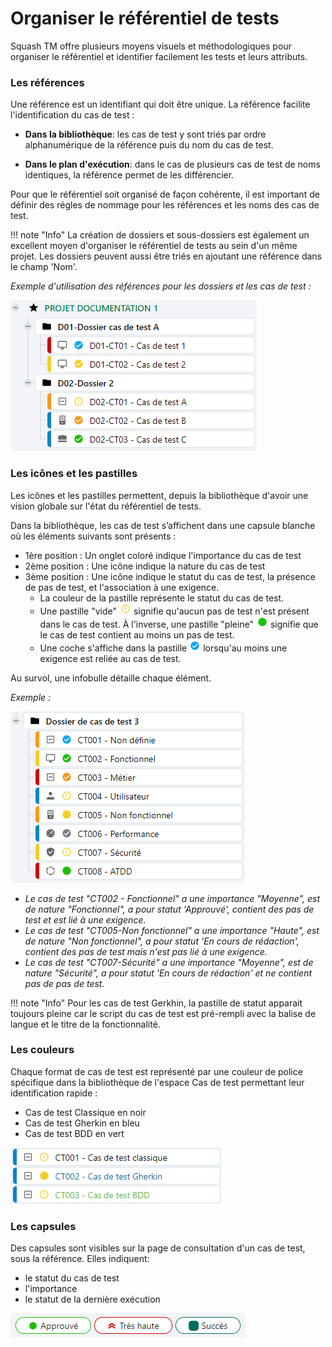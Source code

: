 # Organiser le référentiel de tests

Squash TM offre plusieurs moyens visuels et méthodologiques pour organiser le référentiel et identifier facilement les tests et leurs attributs. 

### Les références

Une référence est un identifiant qui doit être unique. La référence facilite l'identification du cas de test :

- **Dans la bibliothèque**: les cas de test y sont triés par ordre alphanumérique de la référence puis du nom du cas de test.

- **Dans le plan d'exécution**: dans le cas de plusieurs cas de test de noms identiques, la référence permet de les différencier.

Pour que le référentiel soit organisé de façon cohérente, il est important de définir des régles de nommage pour les références et les noms des cas de test. 

!!! note "Info"
    La création de dossiers et sous-dossiers est également un excellent moyen d'organiser le référentiel de tests au sein d'un même projet. 
    Les dossiers peuvent aussi être triés en ajoutant une référence dans le champ 'Nom'.

*Exemple d'utilisation des références pour les dossiers et les cas de test :*

![Exemple d'arborescence avec dossiers](resources/exemple-arbo-dossierFR.png)


### Les icônes et les pastilles

Les icônes et les pastilles permettent, depuis la bibliothèque d'avoir une vision globale sur l'état du référentiel de tests.

Dans la bibliothèque, les cas de test s’affichent dans une capsule blanche où les éléments suivants sont présents :

- 1ère position : Un onglet coloré indique l'importance du cas de test
- 2ème position : Une icône indique la nature du cas de test
- 3ème position : Une icône indique le statut du cas de test, la présence de pas de test, et l'association à une exigence. 
    - La couleur de la pastille représente le statut du cas de test.
    - Une pastille "vide" ![Pastille !](resources/pastille-videFR.png) signifie qu'aucun pas de test n'est présent dans le cas de test. À l'inverse, une pastille "pleine" ![Les icônes et les pastilles des cas de test](resources/pastille-pleineFR.png) signifie que le cas de test contient au moins un pas de test.
    - Une coche s'affiche dans la pastille ![Les icônes et les pastilles des cas de test](resources/pastille-cocheFR.png) lorsqu'au moins une exigence est reliée au cas de test.

Au survol, une infobulle détaille chaque élément.

*Exemple :* 

![Les icônes et les pastilles des cas de test](resources/icone-pastille-cas-de-testFR.png)

- *Le cas de test "CT002 - Fonctionnel" a une importance "Moyenne", est de nature "Fonctionnel", a pour statut 'Approuvé', contient des pas de test et est lié à une exigence.*
- *Le cas de test "CT005-Non fonctionnel" a une importance "Haute", est de nature "Non fonctionnel", a pour statut 'En cours de rédaction', contient des pas de test mais n'est pas lié à une exigence.*
- *Le cas de test "CT007-Sécurité" a une importance "Moyenne", est de nature "Sécurité", a pour statut 'En cours de rédaction' et ne contient pas de pas de test.*


!!! note "Info"
    Pour les cas de test Gerkhin, la pastille de statut apparait toujours pleine car le script  du cas de test est pré-rempli avec la balise de langue et le titre de la fonctionnalité.

### Les couleurs

Chaque format de cas de test est représenté par une couleur de police spécifique dans la bibliothèque de l'espace Cas de test permettant leur identification rapide :

- Cas de test Classique en noir
- Cas de test Gherkin en bleu
- Cas de test BDD en vert 

![Formats Cas de test](resources/couleurs-cas-de-testFR.png)


### Les capsules

Des capsules sont visibles sur la page de consultation d'un cas de test, sous la référence. Elles indiquent:

- le statut du cas de test
- l'importance
- le statut de la dernière exécution

![Capsules](resources/capsulesFR.png)





